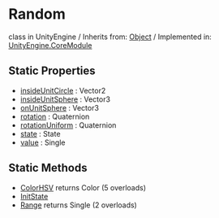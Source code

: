 # Random
class in UnityEngine
 / Inherits from: <a href="https://docs.unity3d.com/6000.0/Documentation/ScriptReference/Object.html">Object</a> / Implemented in: <a href="https://docs.unity3d.com/6000.0/Documentation/ScriptReference/UnityEngine.CoreModule.html">UnityEngine.CoreModule</a>
## Static Properties
- <a href="https://docs.unity3d.com/6000.0/Documentation/ScriptReference/Random-insideUnitCircle.html">insideUnitCircle</a> : Vector2
- <a href="https://docs.unity3d.com/6000.0/Documentation/ScriptReference/Random-insideUnitSphere.html">insideUnitSphere</a> : Vector3
- <a href="https://docs.unity3d.com/6000.0/Documentation/ScriptReference/Random-onUnitSphere.html">onUnitSphere</a> : Vector3
- <a href="https://docs.unity3d.com/6000.0/Documentation/ScriptReference/Random-rotation.html">rotation</a> : Quaternion
- <a href="https://docs.unity3d.com/6000.0/Documentation/ScriptReference/Random-rotationUniform.html">rotationUniform</a> : Quaternion
- <a href="https://docs.unity3d.com/6000.0/Documentation/ScriptReference/Random-state.html">state</a> : State
- <a href="https://docs.unity3d.com/6000.0/Documentation/ScriptReference/Random-value.html">value</a> : Single
## Static Methods
- <a href="https://docs.unity3d.com/6000.0/Documentation/ScriptReference/Random.ColorHSV.html">ColorHSV</a> returns Color (5 overloads)
- <a href="https://docs.unity3d.com/6000.0/Documentation/ScriptReference/Random.InitState.html">InitState</a>
- <a href="https://docs.unity3d.com/6000.0/Documentation/ScriptReference/Random.Range.html">Range</a> returns Single (2 overloads)
